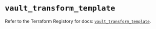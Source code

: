 # `vault_transform_template`

Refer to the Terraform Registory for docs: [`vault_transform_template`](https://registry.terraform.io/providers/hashicorp/vault/3.18.0/docs/resources/transform_template).
